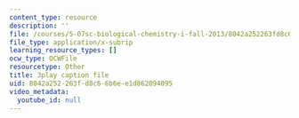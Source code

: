 ```yaml
---
content_type: resource
description: ''
file: /courses/5-07sc-biological-chemistry-i-fall-2013/8042a252263fd8c66b6ee1d862094095_VykaDbJIb8A.srt
file_type: application/x-subrip
learning_resource_types: []
ocw_type: OCWFile
resourcetype: Other
title: 3play caption file
uid: 8042a252-263f-d8c6-6b6e-e1d862094095
video_metadata:
  youtube_id: null
---
```

